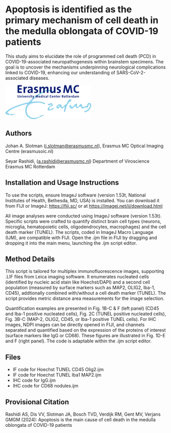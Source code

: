 # Apoptosis is identified as the primary mechanism of cell death in the medulla oblongata of COVID-19 patients

This study aims to elucidate the role of programmed cell death (PCD) in COVID-19-associated neuropathogenesis within brainstem specimens. The goal is to uncover the mechanisms underpinning neurological complications linked to COVID-19, enhancing our understanding of SARS-CoV-2-associated diseases.

![ErasmusMC Logo](logo.png)

## Authors

Johan A. Slotman (j.slotman@erasmusmc.nl), Erasmus MC Optical Imaging Centre (erasmusoic.nl)

Seyar Rashidi, (a.rashidi@erasmusmc.nl) Department of Viroscience Erasmus MC Rotterdam

## Installation and Usage Instructions

To use the scripts, ensure ImageJ software (version 1.53t, National Institutes of Health, Bethesda, MD, USA) is installed. You can download it from FIJI or ImageJ: https://fiji.sc/ or at https://imagej.net/ij/download.html 

All image analyses were conducted using ImageJ software (version 1.53t). Specific scripts were crafted to quantify distinct brain cell types (neurons, microglia, hematopoietic cells, oligodendrocytes, macrophages) and the cell death marker (TUNEL). The scripts, coded in ImageJ Macro Language (IJM), are compatible with FIJI. Open the .ijm file in FIJI by dragging and dropping it into the main menu, launching the .ijm script editor.

## Method Details

This script is tailored for multiplex immunofluorescence images, supporting .LIF files from Leica imaging software. It enumerates nucleated cells (identified by nucleic acid stain like Hoechst/DAPI) and a second cell population (measured by surface markers such as MAP2, OLIG2, Iba-1, CD45), addtionally combined with/without a cell death marker (TUNEL). The script provides metric distance area measurements for the image selection.

Quantification examples are presented in Fig. 1B-C & F (left panel) (CD45 and Iba-1 positive nucleated cells), Fig. 2C (TUNEL positive nucleated cells), Fig. 3B-C (MAP-2, OLIG2, CD45, or Iba-1 positive TUNEL cells). For IHC images, NDPI images can be directly opened in FIJI, and channels separated and quantified based on the expression of the proteins of interest (surface markers like IgG or CD68). These figures are illustrated in Fig. 1D-E and F (right panel). The code is adaptable within the .ijm script editor.

## Files

- IF code for Hoechst TUNEL CD45 Olig2.ijm
- IF code for Hoechst TUNEL Iba1 MAP2.ijm
- IHC code for IgG.ijm
- IHC code for CD68 nodules.ijm

## Provisional Citation

Rashidi AS, Dis VV, Slotman JA, Bosch TVD, Verdijk RM, Gent MV, Verjans GMGM (2024): Apoptosis is the main cause of cell death in the medulla oblongata of COVID-19 patients
